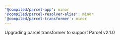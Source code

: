 ```yaml
---
'@compiled/parcel-app': minor
'@compiled/parcel-resolver-alias': minor
'@compiled/parcel-transformer': minor
---
```


Upgrading parcel transformer to support Parcel v2.1.0

